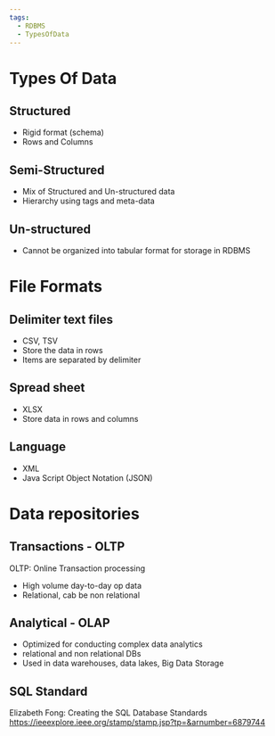 ```yaml
---
tags:
  - RDBMS
  - TypesOfData
---
```

# Types Of Data

## **Structured**

- Rigid format (schema)
- Rows and Columns
## **Semi-Structured**

- Mix of Structured and Un-structured data
- Hierarchy using tags and meta-data
## Un-structured

- Cannot be organized into tabular format for storage in RDBMS
# File Formats

## Delimiter text files

- CSV, TSV
- Store the data in rows
- Items are separated by delimiter
## Spread sheet
- XLSX 
- Store data in rows and columns
## Language

- XML
- Java Script Object Notation (JSON)

# Data repositories

## Transactions - OLTP

OLTP: Online Transaction processing
- High volume day-to-day op data
- Relational, cab be non relational
## Analytical - OLAP

- Optimized for conducting complex data analytics 
- relational and non relational DBs
- Used in data warehouses, data lakes, Big Data Storage


## SQL Standard

Elizabeth Fong: Creating the SQL Database Standards
https://ieeexplore.ieee.org/stamp/stamp.jsp?tp=&arnumber=6879744